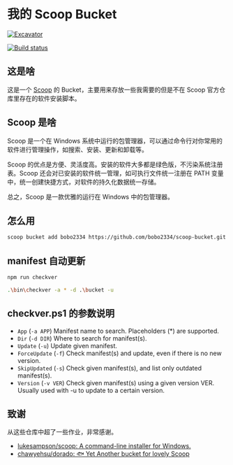 # 我的 Scoop Bucket

[![Excavator](https://github.com/bobo2334/scoop-bucket/actions/workflows/schedule.yml/badge.svg)](https://github.com/bobo2334/scoop-bucket/actions/workflows/schedule.yml)

[![Build status](https://ci.appveyor.com/api/projects/status/pkvy7f6o1kq0nvst?svg=true)](https://ci.appveyor.com/project/bobo2334/scoop-bucket)

## 这是啥

这是一个 [Scoop](https://github.com/lukesampson/scoop) 的 Bucket，主要用来存放一些我需要的但是不在 Scoop 官方仓库里存在的软件安装脚本。

## Scoop 是啥

Scoop 是一个在 Windows 系统中运行的包管理器，可以通过命令行对你常用的软件进行管理操作，如搜索、安装、更新和卸载等。

Scoop 的优点是方便、灵活度高。安装的软件大多都是绿色版，不污染系统注册表。Scoop 还会对已安装的软件统一管理，如可执行文件统一注册在 PATH 变量中，统一创建快捷方式，对软件的持久化数据统一存储。

总之，Scoop 是一款优雅的运行在 Windows 中的包管理器。

## 怎么用

```bash
scoop bucket add bobo2334 https://github.com/bobo2334/scoop-bucket.git
```

## manifest 自动更新

```bash
npm run checkver
```

```bash
.\bin\checkver -a * -d .\bucket -u
```

## checkver.ps1 的参数说明

- `App` (`-a APP`)
Manifest name to search.
Placeholders (*) are supported.
- `Dir` (`-d DIR`)
Where to search for manifest(s).
- `Update` (`-u`)
Update given manifest.
- `ForceUpdate` (`-f`)
Check manifest(s) and update, even if there is no new version.
- `SkipUpdated` (`-s`)
Check given manifest(s), and list only outdated manifest(s).
- `Version` (`-v VER`)
Check given manifest(s) using a given version VER.
Usually used with -u to update to a certain version.

## 致谢

从这些仓库中超了一些作业，非常感谢。

- [lukesampson/scoop: A command-line installer for Windows.](https://github.com/lukesampson/scoop)
- [chawyehsu/dorado: 🐟 Yet Another bucket for lovely Scoop](https://github.com/chawyehsu/dorado)
